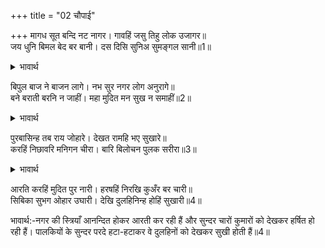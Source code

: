 +++
title = "02 चौपाई"

+++
मागध सूत बन्दि नट नागर। गावहिं जसु तिहु लोक उजागर॥  
जय धुनि बिमल बेद बर बानी। दस दिसि सुनिअ सुमङ्गल सानी॥1॥  

<details><summary>भावार्थ</summary>

मागध, सूत, भाट और चतुर नट तीनों लोकों के उजागर (सबको प्रकाश देने वाले परम प्रकाश स्वरूप) श्री रामचन्द्रजी का यश गा रहे हैं। जय ध्वनि तथा वेद की निर्मल श्रेष्ठ वाणी सुन्दर मङ्गल से सनी हुई दसों दिशाओं में सुनाई पड रही है॥1॥  
</details>

बिपुल बाज ने बाजन लागे। नभ सुर नगर लोग अनुरागे॥  
बने बराती बरनि न जाहीं। महा मुदित मन सुख न समाहीं॥2॥  

<details><summary>भावार्थ</summary>

बहुत से बाजे बजने लगे। आकाश में देवता और नगर में लोग सब प्रेम में मग्न हैं। बाराती ऐसे बने-ठने हैं कि उनका वर्णन नहीं हो सकता। परम आनन्दित हैं, सुख उनके मन में समाता नहीं है॥2॥  
</details>

पुरबासिन्ह तब राय जोहारे। देखत रामहि भए सुखारे॥  
करहिं निछावरि मनिगन चीरा। बारि बिलोचन पुलक सरीरा॥3॥  

<details><summary>भावार्थ</summary>

 तब अयोध्यावसियों ने राजा को जोहार (वन्दना) की। श्री रामचन्द्रजी को देखते ही वे सुखी हो गए। सब मणियाँ और वस्त्र निछावर कर रहे हैं। नेत्रों में (प्रेमाश्रुओं का) जल भरा है और शरीर पुलकित हैं॥3॥।  
</details>

आरति करहिं मुदित पुर नारी। हरषहिं निरखि कुअँर बर चारी॥  
सिबिका सुभग ओहार उघारी। देखि दुलहिनिन्ह होहिं सुखारी॥4॥  

भावार्थ:-नगर की स्त्रियाँ आनन्दित होकर आरती कर रही हैं और सुन्दर चारों कुमारों को देखकर हर्षित हो रही हैं। पालकियों के सुन्दर परदे हटा-हटाकर वे दुलहिनों को देखकर सुखी होती हैं॥4॥  